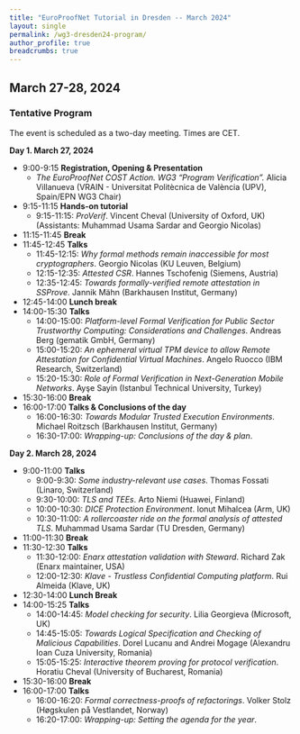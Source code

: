 ```yaml
---
title: "EuroProofNet Tutorial in Dresden -- March 2024"
layout: single
permalink: /wg3-dresden24-program/
author_profile: true
breadcrumbs: true
---
```


## March 27-28, 2024

### Tentative Program

The event is scheduled as a two-day meeting. Times are CET.

**Day 1. March 27, 2024**

* 9:00-9:15 **Registration, Opening & Presentation**
  - *The EuroProofNet COST Action. WG3 “Program Verification”.* Alicia Villanueva (VRAIN - Universitat Politècnica de València (UPV), Spain/EPN WG3 Chair)
* 9:15-11:15 **Hands-on tutorial**
  - 9:15-11:15: *ProVerif*. Vincent Cheval (University of Oxford, UK) (Assistants: Muhammad Usama Sardar and Georgio Nicolas)
* 11:15-11:45 **Break**
* 11:45-12:45 **Talks**
  - 11:45-12:15: *Why formal methods remain inaccessible for most cryptographers*. Georgio Nicolas (KU Leuven, Belgium)
  - 12:15-12:35: *Attested CSR*. Hannes Tschofenig (Siemens, Austria)
  - 12:35-12:45: *Towards formally-verified remote attestation in SSProve*. Jannik Mähn (Barkhausen Institut, Germany)
* 12:45-14:00 **Lunch break** 
* 14:00-15:30 **Talks** 
  - 14:00-15:00: *Platform-level Formal Verification for Public Sector Trustworthy Computing: Considerations and Challenges*. Andreas Berg (gematik GmbH, Germany)
  - 15:00-15:20: *An ephemeral virtual TPM device to allow Remote Attestation for Confidential Virtual Machines*. Angelo Ruocco (IBM Research, Switzerland)
  - 15:20-15:30: *Role of Formal Verification in Next-Generation Mobile Networks*. Ayşe Sayin (Istanbul Technical University, Turkey)
* 15:30-16:00 **Break** 
* 16:00-17:00 **Talks & Conclusions of the day**
  - 16:00-16:30: *Towards Modular Trusted Execution Environments*. Michael Roitzsch (Barkhausen Institut, Germany)
  - 16:30-17:00: *Wrapping-up: Conclusions of the day & plan*. 

**Day 2. March 28, 2024**
* 9:00-11:00 **Talks** 
  - 9:00-9:30: *Some industry-relevant use cases*. Thomas Fossati (Linaro, Switzerland)
  - 9:30-10:00: *TLS and TEEs*. Arto Niemi (Huawei, Finland)
  - 10:00-10:30: *DICE Protection Environment*. Ionut Mihalcea (Arm, UK)
  - 10:30-11:00: *A rollercoaster ride on the formal analysis of attested TLS*. Muhammad Usama Sardar (TU Dresden, Germany)
* 11:00-11:30 **Break**
* 11:30-12:30 **Talks**
  - 11:30-12:00: *Enarx attestation validation with Steward*. Richard Zak (Enarx maintainer, USA)
  - 12:00-12:30: *Klave - Trustless Confidential Computing platform*. Rui Almeida (Klave, UK)
* 12:30-14:00 **Lunch Break**
* 14:00-15:25 **Talks** 
  - 14:00-14:45: *Model checking for security*. Lilia Georgieva (Microsoft, UK)
  - 14:45-15:05: *Towards Logical Specification and Checking of Malicious Capabilities*. Dorel Lucanu and Andrei Mogage (Alexandru Ioan Cuza University, Romania)
  - 15:05-15:25: *Interactive theorem proving for protocol verification*. Horatiu Cheval (University of Bucharest, Romania)
* 15:30-16:00 **Break**
* 16:00-17:00 **Talks** 
  - 16:00-16:20: *Formal correctness-proofs of refactorings*. Volker Stolz (Høgskulen på Vestlandet, Norway)
  - 16:20-17:00: *Wrapping-up: Setting the agenda for the year*. 
  

